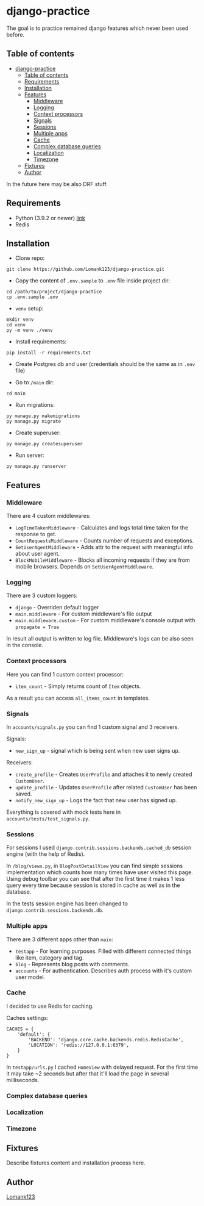 # django-practice

The goal is to practice remained django features which never been used before.


## Table of contents
- [django-practice](#django-practice)
  - [Table of contents](#table-of-contents)
  - [Requirements](#requirements)
  - [Installation](#installation)
  - [Features](#features)
    - [Middleware](#middleware)
    - [Logging](#logging)
    - [Context processors](#context-processors)
    - [Signals](#signals)
    - [Sessions](#sessions)
    - [Multiple apps](#multiple-apps)
    - [Cache](#cache)
    - [Complex database queries](#complex-database-queries)
    - [Localization](#localization)
    - [Timezone](#timezone)
  - [Fixtures](#fixtures)
  - [Author](#author)

In the future here may be also DRF stuff.


## Requirements
- Python (3.9.2 or newer) [link](https://www.python.org/downloads/)
- Redis


## Installation

- Clone repo:
```
git clone https://github.com/Lomank123/django-practice.git
```

- Copy the content of `.env.sample` to `.env` file inside project dir:
```
cd /path/to/project/django-practice
cp .env.sample .env
```

- `venv` setup:
```
mkdir venv
cd venv
py -m venv ./venv
```

- Install requirements:
```
pip install -r requirements.txt
```

- Create Postgres db and user (credentials should be the same as in `.env` file)

- Go to `/main` dir:
```
cd main
```

- Run migrations:
```
py manage.py makemigrations
py manage.py migrate
```

- Create superuser:
```
py manage.py createsuperuser
```

- Run server:
```
py manage.py runserver
```


## Features


### Middleware

There are 4 custom middlewares:
- `LogTimeTakenMiddleware` - Calculates and logs total time taken for the response to get.
- `CountRequestsMiddleware` - Counts number of requests and exceptions.
- `SetUserAgentMiddleware` - Adds attr to the request with meaningful info about user agent.
- `BlockMobileMiddleware` - Blocks all incoming requests if they are from mobile browsers. Depends on `SetUserAgentMiddleware`.


### Logging

There are 3 custom loggers:
- `django` - Overriden default logger
- `main.middleware` - For custom middleware's file output
- `main.middleware.custom` - For custom middleware's console output with `propagate = True`

In result all output is written to log file. Middleware's logs can be also seen in the console.


### Context processors

Here you can find 1 custom context processor:
- `item_count` - Simply returns count of `Item` objects.

As a result you can access `all_items_count` in templates.


### Signals

In `accounts/signals.py` you can find 1 custom signal and 3 receivers.

Signals:
- `new_sign_up` - signal which is being sent when new user signs up.

Receivers:
- `create_profile` - Creates `UserProfile` and attaches it to newly created `CustomUser`.
- `update_profile` - Updates `UserProfile` after related `CustomUser` has been saved.
- `notify_new_sign_up` - Logs the fact that new user has signed up.

Everything is covered with mock tests here in `accounts/tests/test_signals.py`.


### Sessions

For sessions I used `django.contrib.sessions.backends.cached_db` session engine (with the help of Redis).

In `/blog/views.py`, in `BlogPostDetailView` you can find simple sessions implementation which counts how many times have user visited this page.
Using debug toolbar you can see that after the first time it makes 1 less query every time because session is stored in cache as well as in the database.

In the tests session engine has been changed to `django.contrib.sessions.backends.db`.


### Multiple apps

There are 3 different apps other than `main`:
- `testapp` - For learning purposes. Filled with different connected things like item, category and tag.
- `blog` - Represents blog posts with comments.
- `accounts` - For authentication. Describes auth process with it's custom user model.


### Cache

I decided to use Redis for caching.

Caches settings:
```
CACHES = {
    'default': {
        'BACKEND': 'django.core.cache.backends.redis.RedisCache',
        'LOCATION': 'redis://127.0.0.1:6379',
    }
}
```

In `testapp/urls.py` I cached `HomeView` with delayed request. For the first time it may take ~2 seconds but after that it'll load the page in several milliseconds.


### Complex database queries


### Localization


### Timezone


## Fixtures

Describe fixtures content and installation process here.


## Author

[Lomank123](https://github.com/Lomank123)
